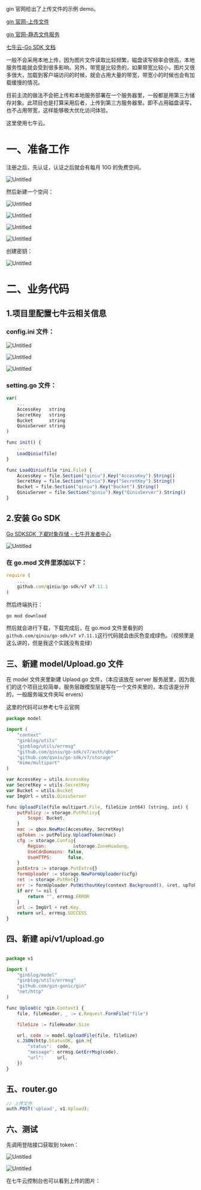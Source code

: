 gin 官网给出了上传文件的示例 demo。

[gin 官网-上传文件](https://gin-gonic.com/zh-cn/docs/examples/upload-file/single-file/)

[gin 官网-静态文件服务](https://gin-gonic.com/zh-cn/docs/examples/serving-static-files/)

[七牛云-Go SDK 文档](https://developer.qiniu.com/kodo/1238/go)

一般不会采用本地上传，因为图片文件读取比较频繁，磁盘读写频率会很高，本地服务性能就会受到很多影响。另外，带宽是比较贵的，如果带宽比较小，图片又很多很大，加载到客户端访问的时候，就会占用大量的带宽，带宽小的时候也会有加载缓慢的情况。

目前主流的做法不会把上传和本地服务部署在一个服务器里，一般都是用第三方储存对象。此项目也是打算采用后者，上传到第三方服务器里。即不占用磁盘读写，也不占用带宽，这样能够极大优化访问体验。

这里使用七牛云。

# 一、准备工作

注册之后，先认证，认证之后就会有每月 10G 的免费空间。

![Untitled](https://s3-us-west-2.amazonaws.com/secure.notion-static.com/6600bdbb-469d-4271-b301-af095201af8c/Untitled.png)

然后新建一个空间：

![Untitled](https://s3-us-west-2.amazonaws.com/secure.notion-static.com/61c62a0d-25e6-4364-b381-be613b125363/Untitled.png)

![Untitled](https://s3-us-west-2.amazonaws.com/secure.notion-static.com/5cf63762-f5b9-453c-afa6-893cfbccb3f6/Untitled.png)

![Untitled](https://s3-us-west-2.amazonaws.com/secure.notion-static.com/1ec6280a-fd9a-436a-8ec4-3dc969fb2032/Untitled.png)

![Untitled](https://s3-us-west-2.amazonaws.com/secure.notion-static.com/91dbd238-410d-4521-a7af-d08eed109d9e/Untitled.png)

创建密钥：

![Untitled](https://s3-us-west-2.amazonaws.com/secure.notion-static.com/9f99e26d-1e57-4dbb-a3fd-9535dcb2b3fb/Untitled.png)

# 二、业务代码

## 1.项目里配置七牛云相关信息

### config.ini 文件：

![Untitled](https://s3-us-west-2.amazonaws.com/secure.notion-static.com/93b6ae5c-3c27-43af-b1bf-bc95d2bd3015/Untitled.png)

![Untitled](https://s3-us-west-2.amazonaws.com/secure.notion-static.com/f9687997-19c4-40f9-b961-ed10c340032f/Untitled.png)

![Untitled](https://s3-us-west-2.amazonaws.com/secure.notion-static.com/28c64480-45d6-48df-83c2-1703c6e718d2/Untitled.png)

### setting.go 文件：

```js
var(
	...
	AccessKey   string
	SecretKey   string
	Bucket      string
	QiniuServer string
)

func init() {
	...
	LoadQiniu(file)
}

func LoadQiniu(file *ini.File) {
	AccessKey = file.Section("qiniu").Key("AccessKey").String()
	SecretKey = file.Section("qiniu").Key("SecretKey").String()
	Bucket = file.Section("qiniu").Key("Bucket").String()
	QiniuServer = file.Section("qiniu").Key("QiniuServer").String()
}
```

## 2.安装 Go SDK

[Go SDK*SDK 下载*对象存储 - 七牛开发者中心](https://developer.qiniu.com/kodo/1238/go)

![Untitled](https://s3-us-west-2.amazonaws.com/secure.notion-static.com/c4b9daa9-4d20-4f30-9ce8-e91a7222f83d/Untitled.png)

### 在 go.mod 文件里添加以下：

```js
require (
	...
	github.com/qiniu/go-sdk/v7 v7.11.1
)
```

然后终端执行：

```js
go mod download
```

然后就会进行下载，下载完成后，在 go.mod 文件里看到的`github.com/qiniu/go-sdk/v7 v7.11.1`这行代码就会由灰色变成绿色。（视频里是这么讲的，但是我这个实践没有变绿）

## 三、新建 model/Upload.go 文件

在 model 文件夹里新建 Uplaod.go 文件，（本应该放在 server 服务层里，因为我们的这个项目比较简单，服务层跟模型层是写在一个文件夹里的，本应该是分开的，一般服务端文件夹叫 ervers）

这里的代码可以参考七牛云官网

```js
package model

import (
	"context"
	"ginblog/utils"
	"ginblog/utils/errmsg"
	"github.com/qiniu/go-sdk/v7/auth/qbox"
	"github.com/qiniu/go-sdk/v7/storage"
	"mime/multipart"
)

var AccessKey = utils.AccessKey
var SecretKey = utils.SecretKey
var Bucket = utils.Bucket
var ImgUrl = utils.QiniuServer

func UploadFile(file multipart.File, fileSize int64) (string, int) {
	putPolicy := storage.PutPolicy{
		Scope: Bucket,
	}
	mac := qbox.NewMac(AccessKey, SecretKey)
	upToken := putPolicy.UploadToken(mac)
	cfg := storage.Config{
		Region:          &storage.ZoneHuadong,
		UseCdnDomains: false,
		UseHTTPS:      false,
	}
	putExtra := storage.PutExtra{}
	formUploader := storage.NewFormUploader(&cfg)
	ret := storage.PutRet{}
	err := formUploader.PutWithoutKey(context.Background(), &ret, upToken, file, fileSize, &putExtra)
	if err != nil {
		return "", errmsg.ERROR
	}
	url := ImgUrl + ret.Key
	return url, errmsg.SUCCESS
}
```

## 四、新建 api/v1/upload.go

```js

package v1

import (
	"ginblog/model"
	"ginblog/utils/errmsg"
	"github.com/gin-gonic/gin"
	"net/http"
)

func Upload(c *gin.Context) {
	file, fileHeader, _ := c.Request.FormFile("file")

	fileSize := fileHeader.Size

	url, code := model.UploadFile(file, fileSize)
	c.JSON(http.StatusOK, gin.H{
		"status":  code,
		"message": errmsg.GetErrMsg(code),
		"url":     url,
	})
}
```

## 五、router.go

```js
// 上传文件
auth.POST('upload', v1.Upload);
```

## 六、测试

先调用登陆接口获取到 token：

![Untitled](https://s3-us-west-2.amazonaws.com/secure.notion-static.com/e604f8ac-23ee-49c1-9cbb-ae73ea3940f6/Untitled.png)

![Untitled](https://s3-us-west-2.amazonaws.com/secure.notion-static.com/9b91c3aa-1811-4063-8007-08f9313a1e90/Untitled.png)

在七牛云控制台也可以看到上传的图片：
